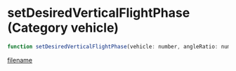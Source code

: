 # setDesiredVerticalFlightPhase (Category vehicle)

```js
function setDesiredVerticalFlightPhase(vehicle: number, angleRatio: number): void
```

[filename](setDesiredVerticalFlightPhase_m.md ':include')